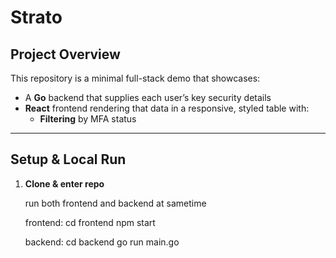 # Strato

## Project Overview
This repository is a minimal full-stack demo that showcases:

- A **Go** backend that supplies each user’s key security details 
- **React** frontend rendering that data in a responsive, styled table with:
  - **Filtering** by MFA status 


---

## Setup & Local Run

1. **Clone & enter repo**

   run both frontend and backend at sametime

   frontend:
   cd frontend
   npm start

   backend:
   cd backend
   go run main.go
